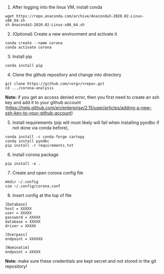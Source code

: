 1. After logging into the linux VM, install conda

```
wget https://repo.anaconda.com/archive/Anaconda3-2020.02-Linux-x86_64.sh
sh Anaconda3-2020.02-Linux-x86_64.sh
```

2. (Optional) Create a new environment and activate it 

```
conda create --name corona
conda activate corona
```

3. Install pip 

```
conda install pip
```

4. Clone the github repository and change into directory

```
git clone https://github.com/<org>/<repo>.git
cd .../corona-analysis
```
**Note:** if you get an access denied error, then you first need to create an ssh key and add it to your github account (https://help.github.com/en/enterprise/2.15/user/articles/adding-a-new-ssh-key-to-your-github-account)

5. Install requirements (pip will most likely will fail when installing pyodbc if not done via conda before), 

```
conda install -c conda-forge cartopy
conda install pyodbc
pip install -r requirements.txt
```

6. Install corona package 

```
pip install -e .
```

7. Create and open corona config file

```
mkdir ~/.config
vim ~/.config/corona.conf
```

8. Insert config at the top of file

```
[Database]
host = XXXXX
user = XXXXX
password = XXXXX
database = XXXXX
driver = XXXXX

[Overpass]
endpoint = XXXXXX

[Nominatim]
endpoint = XXXXX
```
**Note:** make sure these credentials are kept secret and not stored in the git repository!
